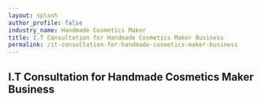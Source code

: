 ```yaml
---
layout: splash 
author_profile: false 
industry_name: Handmade Cosmetics Maker
title: I.T Consultation for Handmade Cosmetics Maker Business
permalink: /it-consultation-for-handmade-cosmetics-maker-business
---
```


## I.T Consultation for Handmade Cosmetics Maker Business